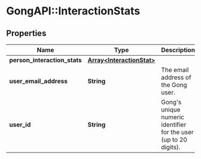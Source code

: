 # GongAPI::InteractionStats

## Properties
Name | Type | Description | Notes
------------ | ------------- | ------------- | -------------
**person_interaction_stats** | [**Array&lt;InteractionStat&gt;**](InteractionStat.md) |  | [optional] 
**user_email_address** | **String** | The email address of the Gong user. | [optional] 
**user_id** | **String** | Gong&#x27;s unique numeric identifier for the user (up to 20 digits). | [optional] 


